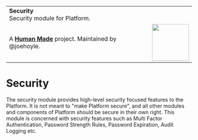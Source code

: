<table width="100%">
	<tr>
		<td align="left" width="70">
			<strong>Security</strong><br />
			Security module for Platform.
		</td>
		<td align="right" width="20%">
		</td>
	</tr>
	<tr>
		<td>
			A <strong><a href="https://hmn.md/">Human Made</a></strong> project. Maintained by @joehoyle.
		</td>
		<td align="center">
			<img src="https://hmn.md/content/themes/hmnmd/assets/images/hm-logo.svg" width="100" />
		</td>
	</tr>
</table>

# Security

The security module provides high-level security focused features to the Platform. It is not meant to "make Platform secure", and all other modules and components of Platform should be secure in their own right. This module is concerned with security features such as Multi Factor Authentication, Password Strength Rules, Password Expiration, Audit Logging etc.


